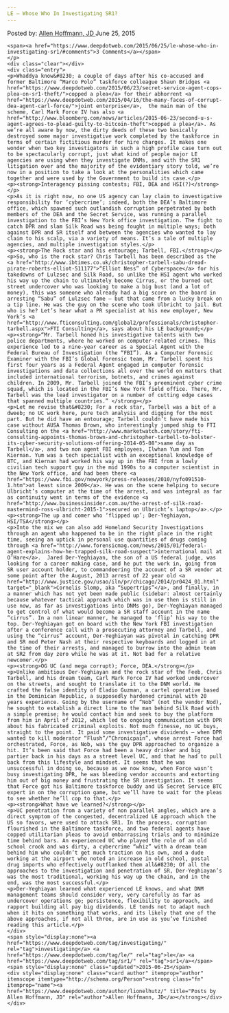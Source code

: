 ```yaml
---
LE – Whose Who In Investigating SR1?
---
```

<article class="post-listing post-10926 post type-post status-publish format-standard has-post-thumbnail hentry  tag-investigating tag-le tag-sr1">
    <div class="post-inner">
        <span>Posted by: <a href="https://www.deepdotweb.com/author/lionelhutz/" title="">Allen Hoffmann, JD </a></span>
    <span>June 25, 2015</span>
    
    <span><a href="https://www.deepdotweb.com/2015/06/25/le-whose-who-in-investigating-sr1/#comments">3 Comments</a></span>
    </p>
    <div class="clear"></div>
    <div class="entry">
    <p>Whaddya know&#8230; a couple of days after his co-accused and former Baltimore “Marco Polo” taskforce colleague Shaun Bridges <a href="https://www.deepdotweb.com/2015/06/23/secret-service-agent-cops-plea-on-sr1-theft/">copped a plea</a> for their abhorrent <a href="https://www.deepdotweb.com/2015/04/16/the-many-faces-of-corrupt-dea-agent-carl-force/">joint enterprise</a>,  the main man of the scheme, Carl Mark Force IV has also <a href="http://www.bloomberg.com/news/articles/2015-06-23/second-u-s-agent-agrees-to-plead-guilty-to-bitcoin-theft">copped a plea</a>. As we’re all aware by now, the dirty deeds of these two basically destroyed some major investigative work completed by the taskforce in terms of certain fictitious murder for hire charges. It makes one wonder when two key investigators in such a high profile case turn out to be spectacularly corrupt, just what kind of people major LE agencies are using when they investigate DNMs, and with the SR1 litigation over and the majority of the evidentiary story told, we’re now in a position to take a look at the personalities which came together and were used by the Government to build its case.</p>
    <p><strong>Interagency pissing contests; FBI, DEA and HSI(?)</strong></p>
    <p>As it is right now, no one US agency can lay claim to investigative responsibility for ‘cybercrime’; indeed, both the DEA’s Baltimore office, which spawned such outlandish corruption perpetrated by both members of the DEA and the Secret Service, was running a parallel investigation to the FBI’s New York office investigation. The fight to catch DPR and slam Silk Road was being fought in multiple ways; both against DPR and SR itself and between the agencies who wanted to lay claim to his scalp, via a variety of means. It’s a tale of multiple agencies, and multiple investigation styles.</p>
    <p><strong>The Rock star and his entourage; Tarbell, FBI.</strong></p>
    <p>So, who is the rock star? Chris Tarbell has been described as the <a href="http://www.ibtimes.co.uk/christopher-tarbell-sabu-dread-pirate-roberts-elliot-511177">“Elliot Ness” of Cyberspace</a> for his takedowns of Lulzsec and Silk Road, so unlike the HSI agent who worked his way up the chain to ultimately become Cirrus, or the burned out street undercover who was looking to make a big bust (and a lot of money), this was someone who already had a big score on the board in arresting “Sabu” of Lulzsec fame – but that came from a lucky break on a tip line. He was the guy on the scene who took Ulbricht to jail. But who is he? Let’s hear what a PR specialist at his new employer, New York’s <a href="http://www.fticonsulting.com/global2/professionals/christopher-tarbell.aspx">FTI Consulting</a>, says about his LE background;</p>
    <p><strong>“Mr. Tarbell honed his investigative talents with two police departments, where he worked on computer-related crimes. This experience led to a nine-year career as a Special Agent with the Federal Bureau of Investigation (the “FBI”). As a Computer Forensic Examiner with the FBI’s Global Forensic team, Mr. Tarbell spent his first four years as a Federal Agent engaged in computer forensic investigations and data collections all over the world on matters that included international terrorism, botnets, and crimes against children. In 2009, Mr. Tarbell joined the FBI’s preeminent cyber crime squad, which is located in the FBI’s New York field office. There, Mr. Tarbell was the lead investigator on a number of cutting edge cases that spanned multiple countries.” </strong></p>
    <p>Let me revise that&#8230; For a rock star, Tarbell was a bit of a dweeb; no UC work here, pure tech analysis and digging for the most part. But he did have an entourage; Tarbell couldn’t have made his case without AUSA Thomas Brown, who interestingly jumped ship to FTI Consulting on the <a href="http://www.marketwatch.com/story/fti-consulting-appoints-thomas-brown-and-christopher-tarbell-to-bolster-its-cyber-security-solutions-offering-2014-05-08">same day as Tarbell</a>, and two non agent FBI employees, Ilwhan Yum and Tom Kiernan. Yum was a tech specialist with an exceptional knowledge of BTC, and Kiernan had worked his way up in the FBI from a lowly civilian tech support guy in the mid 1990s to a computer scientist in the New York office, and had been there <a href="https://www.fbi.gov/newyork/press-releases/2010/nyfo091510-1.htm">at least since 2009</a>. He was on the scene helping to secure Ulbricht’s computer at the time of the arrest, and was integral as far as continuity went in terms of the evidence <a href="http://www.businessinsider.com.au/the-arrest-of-silk-road-mastermind-ross-ulbricht-2015-1">secured on Ulbricht’s laptop</a>.</p>
    <p><strong>The up and comer who ‘flipped up’; Der-Yeghiayan, HSI/TSA</strong></p>
    <p>Into the mix we can also add Homeland Security Investigations through an agent who happened to be in the right place in the right time, seeing an uptick in personal use quantities of drugs coming through <a href="http://www.forensicmag.com/news/2015/01/federal-agent-explains-how-he-trapped-silk-road-suspect">international mail at O’Hare</a>.  Jared Der-Yeghiayan, the son of a US federal judge, was looking for a career making case, and he put the work in, going from SR user account holder, to commandeering the account of a SR vendor at some point after the August, 2013 arrest of 22 year old <a href="http://www.justice.gov/usao/iln/pr/chicago/2014/pr0424_01.html" target="_blank">Cornelis Slomp, aka “Supertrips”</a>, and finally, in a manner which has not yet been made public (sidebar: almost certainly because whatever tactical approach which was in use then is still in use now, as far as investigations into DNMs go), Der-Yeghiayan managed to get control of what would become a SR staff account in the name “cirrus”. In a non linear manner, he managed to ‘flip’ his way to the top. Der-Yeghiayan got on board with the New York FBI investigation after a conference call with a prosecuting attorney and Tarbell, and using the “cirrus” account, Der-Yeghiayan was pivotal in catching DPR and SR mod Peter Nash at their respective keyboards and logged in at the time of their arrests, and managed to burrow into the admin team at SR2 from day zero while he was at it. Not bad for a relative newcomer.</p>
    <p><strong>OG UC (and mega corrupt); Force, DEA.</strong></p>
    <p>Unlike ambitious Der-Yeghiayan and the rock star of the Feeb, Chris Tarbell, and his dream team, Carl Mark Force IV had worked undercover on the streets, and sought to translate it to the DNM world. He crafted the false identity of Eladio Guzman, a cartel operative based in the Dominican Republic, a supposedly hardened criminal with 20 years experience. Going by the username of “Nob” (not the vendor Nod), he sought to establish a direct line to the man behind Silk Road with a simple premise; he would contact him and seek to buy the platform from him in April of 2012, which led to ongoing communication with DPR about his fabricated criminal exploits. Not much finesse, no UC buys, straight to the point. It paid some investigative dividends – when DPR wanted to kill moderator “Flush”/“Chronicpain”, whose arrest Force had orchestrated, Force, as Nob, was the guy DPR approached to organize a hit. It’s been said that Force had been a heavy drinker and big partier back in his days as a street level UC, and that he had to pull back from this lifestyle and mindset. It seems that he was unsuccessful in doing so, because as we now know, when Force wasn’t busy investigating DPR, he was bleeding vendor accounts and extorting him out of big money and frustrating the SR investigation. It seems that Force got his Baltimore taskforce buddy and US Secret Service BTC expert in on the corruption game, but we’ll have to wait for the pleas to see whether he’ll cop to that.</p>
    <p><strong>What have we learned?</strong></p>
    <p>UC penetration from a variety of non parallel angles, which are a direct symptom of the congested, decentralized LE approach which the US so favors, were used to attack SR1. In the process, corruption flourished in the Baltimore taskforce, and two federal agents have copped utilitarian pleas to avoid embarrassing trials and to minimize time behind bars. An experienced UC who played the role of an old school crook and was dirty, a cybercrime “whiz” with a dream team behind him who couldn’t get much traction on his own, and a dude working at the airport who noted an increase in old school, postal drug imports who effectively outflanked them all&#8230; Of all the approaches to the investigation and penetration of SR, Der-Yeghiayan’s was the most traditional, working his way up the chain, and in the end, was the most successful.</p>
    <p>Der-Yeghiayan learned what experienced LE knows, and what DNM management teams should consider very, very carefully as far as undercover operations go; persistence, flexibility to approach, and rapport building all pay big dividends. LE tends not to adapt much when it hits on something that works, and its likely that one of the above approaches, if not all three, are in use as you’ve finished reading this article.</p>
    </div>
    <span style="display:none"><a href="https://www.deepdotweb.com/tag/investigating/" rel="tag">investigating</a> <a href="https://www.deepdotweb.com/tag/le/" rel="tag">le</a> <a href="https://www.deepdotweb.com/tag/sr1/" rel="tag">sr1</a></span> <span style="display:none" class="updated">2015-06-25</span>
    <div style="display:none" class="vcard author" itemprop="author" itemscope itemtype="http://schema.org/Person"><strong class="fn" itemprop="name"><a href="https://www.deepdotweb.com/author/lionelhutz/" title="Posts by Allen Hoffmann, JD" rel="author">Allen Hoffmann, JD</a></strong></div>
    </div>
</article>

